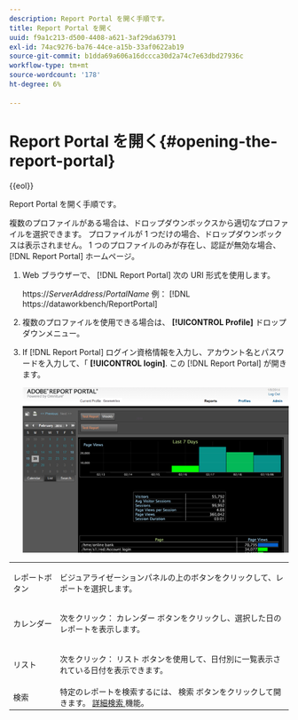 ```yaml
---
description: Report Portal を開く手順です。
title: Report Portal を開く
uuid: f9a1c213-d500-4408-a621-3af29da63791
exl-id: 74ac9276-ba76-44ce-a15b-33af0622ab19
source-git-commit: b1dda69a606a16dccca30d2a74c7e63dbd27936c
workflow-type: tm+mt
source-wordcount: '178'
ht-degree: 6%

---
```


# Report Portal を開く{#opening-the-report-portal}

{{eol}}

Report Portal を開く手順です。

複数のプロファイルがある場合は、ドロップダウンボックスから適切なプロファイルを選択できます。 プロファイルが 1 つだけの場合、ドロップダウンボックスは表示されません。 1 つのプロファイルのみが存在し、認証が無効な場合、 [!DNL Report Portal] ホームページ。

1. Web ブラウザーで、 [!DNL Report Portal] 次の URI 形式を使用します。

   https://*ServerAddress*/*PortalName*
例： [!DNL https://dataworkbench/ReportPortal]
1. 複数のプロファイルを使用できる場合は、 **[!UICONTROL Profile]** ドロップダウンメニュー。
1. If [!DNL Report Portal] ログイン資格情報を入力し、アカウント名とパスワードを入力して、「 **[!UICONTROL login]**. この [!DNL Report Portal] が開きます。

   ![](assets/report_portal_home.png)

<table id="table_E68190C670684FA798B41702FC911827">
 <tbody>
  <tr>
   <td colname="col1"> レポートボタン </td>
   <td colname="col2"> <p>ビジュアライゼーションパネルの上のボタンをクリックして、レポートを選択します。 </p> </td>
  </tr>
  <tr>
   <td colname="col1"> カレンダー </td>
   <td colname="col2"> <p>次をクリック： <span class="uicontrol"> カレンダー </span> ボタンをクリックし、選択した日のレポートを表示します。 </p> </td>
  </tr>
  <tr>
   <td colname="col1"> リスト </td>
   <td colname="col2"> <p>次をクリック： <span class="uicontrol"> リスト </span> ボタンを使用して、日付別に一覧表示されている日付を表示できます。 </p> </td>
  </tr>
  <tr>
   <td colname="col1"> 検索 </td>
   <td colname="col2"> 特定のレポートを検索するには、 <span class="uicontrol"> 検索 </span> ボタンをクリックして開きます。 <a href="../../../home/c-rpt-oview/c-search-adv.md#concept-083b751e28b645ceaa4d9784d21f78ca"> 詳細検索 </a> 機能。 </td>
  </tr>
 </tbody>
</table>
